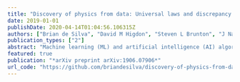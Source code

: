 ```yaml
---
title: "Discovery of physics from data: Universal laws and discrepancy models"
date: 2019-01-01
publishDate: 2020-04-14T01:04:56.106315Z
authors: ["Brian de Silva", "David M Higdon", "Steven L Brunton", "J Nathan Kutz"]
publication_types: ["2"]
abstract: "Machine learning (ML) and artificial intelligence (AI) algorithms are now being used to automate the discovery of physics principles and governing equations from measurement data alone. However, positing a universal physical law from data is challenging without simultaneously proposing an accompanying discrepancy model to account for the inevitable mismatch between theory and measurements. By revisiting the classic problem of modeling falling objects of different size and mass, we highlight a number of nuanced issues that must be addressed by modern data-driven methods for automated physics discovery. Specifically, we show that measurement noise and complex secondary physical mechanisms, like unsteady fluid drag forces, can obscure the underlying law of gravitation, leading to an erroneous model. We use the sparse identification of nonlinear dynamics (SINDy) method to identify governing equations for real-world measurement data and simulated trajectories. Incorporating into SINDy the assumption that each falling object is governed by a similar physical law is shown to improve the robustness of the learned models, but discrepancies between the predictions and observations persist due to subtleties in drag dynamics. This work highlights the fact that the naive application of ML/AI will generally be insufficient to infer universal physical laws without further modification."
featured: true
publication: "*arXiv preprint arXiv:1906.07906*"
url_code: "https://github.com/briandesilva/discovery-of-physics-from-data"
---
```


